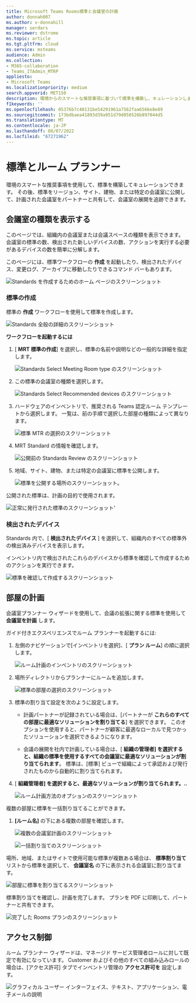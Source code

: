 ```yaml
---
title: Microsoft Teams Rooms標準と会議室の計画
author: donnah007
ms.author: v-donnahill
manager: serdars
ms.reviewer: dstrome
ms.topic: article
ms.tgt.pltfrm: cloud
ms.service: msteams
audience: Admin
ms.collection:
- M365-collaboration
- Teams_ITAdmin_MTRP
appliesto:
- Microsoft Teams
ms.localizationpriority: medium
search.appverid: MET150
description: 環境からのスマートな推奨事項に基づいて標準を構築し、キュレーションします。
f1keywords: ''
ms.openlocfilehash: 05376b7c40131be54291961a7562faa6566e8e89
ms.sourcegitcommit: 173bdbaea41893d39a951d79d050526b897044d5
ms.translationtype: MT
ms.contentlocale: ja-JP
ms.lasthandoff: 08/07/2022
ms.locfileid: "67271962"
---
```

# <a name="standards-and-room-planner"></a>標準とルーム プランナー

環境のスマートな推奨事項を使用して、標準を構築してキュレーションできます。 その後、標準をリージョン、サイト、建物、または特定の会議室に公開して、計画された会議室をパートナーと共有して、会議室の展開を追跡できます。

## <a name="view-meeting-room-types"></a>会議室の種類を表示する

このページでは、組織内の会議室または会議スペースの種類を表示できます。 会議室の標準の数、検出された新しいデバイスの数、アクションを実行する必要があるデバイスの数を簡単に分解します。

このページには、標準ワークフローの  **作成** を起動したり、検出されたデバイス、変更ログ、アーカイブに移動したりできるコマンド バーもあります。

![Standards を作成するためのホーム ページのスクリーンショット](../media/standards-and-room-planner-001.png)
### <a name="create-standards"></a>標準の作成

標準の **作成** ワークフローを使用して標準を作成します。

![Standards 全般の詳細のスクリーンショット](../media/standards-and-room-planner-001.png)

**ワークフローを起動するには**

1. [ **MRT 標準の作成**] を選択し、標準の名前や説明などの一般的な詳細を指定します。

   ![Standards Select Meeting Room type のスクリーンショット](../media/standards-and-room-planner-002.png)

1. この標準の会議室の種類を選択します。

   ![Standards Select Recommended devices のスクリーンショット](../media/standards-and-room-planner-003.png)

1. ハードウェアのインベントリで、推奨される Teams 認定ルーム テンプレートから選択します。 一覧は、前の手順で選択した部屋の種類によって異なります。

   ![標準 MTR の選択のスクリーンショット](../media/standards-and-room-planner-004.png)


1. MRT Standard の情報を確認します。

   ![公開前の Standards Review のスクリーンショット](../media/standards-and-room-planner-005.png)

1. 地域、サイト、建物、または特定の会議室に標準を公開します。

   ![標準を公開する場所のスクリーンショット。](../media/standards-and-room-planner-006.png)

公開された標準は、計画の目的で使用されます。

![正常に発行された標準のスクリーンショット'](../media/standards-and-room-planner-008.png)
### <a name="discovered-devices"></a>検出されたデバイス

Standards 内で、[ **検出されたデバイス** ] を選択して、組織内のすべての標準外の検出済みデバイスを表示します。


インベントリ内で検出されたこれらのデバイスから標準を確認して作成するためのアクションを実行できます。

![標準を確認して作成するスクリーンショット](../media/standards-and-room-planner-009.png)

## <a name="room-planning"></a>部屋の計画

会議室プランナー ウィザードを使用して、会議の拡張に関する標準を使用して **会議室を計画** します。

ガイド付きエクスペリエンスでルーム プランナーを起動するには:

1. 左側のナビゲーションで[インベントリを選択]、[ **プラン ルーム**] の順に選択します。

   ![ルーム計画のインベントリのスクリーンショット](../media/standards-and-room-planner-010.png)

1. 場所ディレクトリからプランナーにルームを追加します。

   ![標準の部屋の選択のスクリーンショット](../media/standards-and-room-planner-011.png)

1. 標準の割り当て設定を次のように設定します。

   - 計画パートナーが記録されている場合は、[パートナーが **これらのすべての部屋に最適なソリューションを割り当てる**] を選択できます。 このオプションを使用すると、パートナーが顧客に最適なローカルで見つかったソリューションを選択できるようになります。

   - 会議の展開を社内で計画している場合は、[ **組織の管理者] を選択すると、組織の標準を使用するすべての会議室に最適なソリューションが割り当てられます**。 標準は、[標準] ビューで組織によって承認および発行されたものから自動的に割り当てられます。

1. [ **組織管理者] を選択すると、最適なソリューションが割り当てられます。..**

   ![ルーム計画方法のオプションのスクリーンショット](../media/standards-and-room-planner-012.png)

複数の部屋に標準を一括割り当てることができます。

1. **[ルーム名]** の下にある複数の部屋を確認します。

   ![複数の会議室計画のスクリーンショット](../media/standards-and-room-planner-013.png)

   ![一括割り当てのスクリーンショット](../media/standards-and-room-planner-014.png)

場所、地域、またはサイトで使用可能な標準が複数ある場合は、 **標準割り当て** リストから標準を選択して、 **会議室名** の下に表示される会議室に割り当てます。

![部屋に標準を割り当てるスクリーンショット](../media/standards-and-room-planner-015.png)

標準割り当てを確認し、計画を完了します。 プランを PDF に印刷して、パートナーと共有できます。

![完了した Rooms プランのスクリーンショット](../media/standards-and-room-planner-016.png)

## <a name="access-control"></a>アクセス制御

ルーム プランナー ウィザードは、マネージド サービス管理者ロールに対して既定で有効になっています。 Customer およびその他のすべての組み込みロールの場合は、[アクセス許可] タブでインベントリ管理の **アクセス許可を** 設定します。

![グラフィカル ユーザー インターフェイス、テキスト、アプリケーション、電子メールの説明](../media/standards-and-room-planner-017.png)
